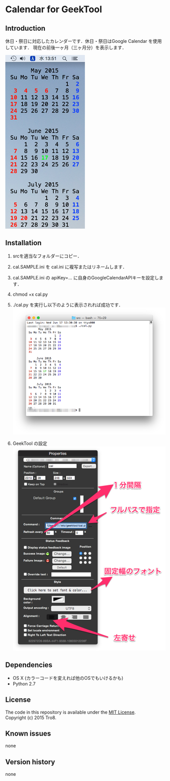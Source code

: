 Calendar for GeekTool
=====================

Introduction
------------
休日・祭日に対応したカレンダーです．休日・祭日はGoogle Calendar を使用しています．
現在の前後一ヶ月（三ヶ月分）を表示します．


![desktop](docs/desktop.png)

Installation
------------
1. srcを適当なフォルダーにコピー．
2. cal.SAMPLE.ini を cal.ini に複写またはリネームします．
3. cal.SAMPLE.ini の apiKey=... に自身のGoogleCalendarAPIキーを設定します．
4. chmod +x cal.py
5. ./cal.py を実行し以下のように表示されれば成功です．
![shell](docs/shell.png)

6. GeekTool の設定
![shell](docs/geektool.png)

Dependencies
------------
* OS X (カラーコードを変えれば他のOSでもいけるかも)
* Python 2.7

License
-------
The code in this repository is available under the [MIT License](LICENSE).  
Copyright (c) 2015 Tro8.


Known issues
------------
none

Version history
------------
none

